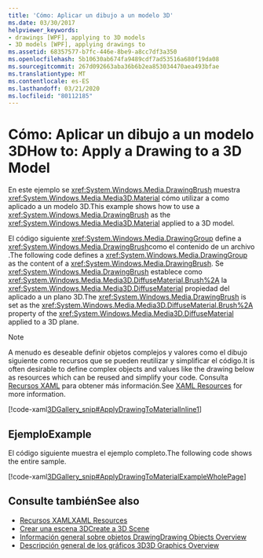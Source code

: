 ```yaml
---
title: 'Cómo: Aplicar un dibujo a un modelo 3D'
ms.date: 03/30/2017
helpviewer_keywords:
- drawings [WPF], applying to 3D models
- 3D models [WPF], applying drawings to
ms.assetid: 68357577-b7fc-446e-8be9-a8cc7df3a350
ms.openlocfilehash: 5b10630ab674fa9489cdf7ad53516a680f19da08
ms.sourcegitcommit: 267d092663aba36b6b2ea853034470aea493bfae
ms.translationtype: MT
ms.contentlocale: es-ES
ms.lasthandoff: 03/21/2020
ms.locfileid: "80112185"
---
```

# <a name="how-to-apply-a-drawing-to-a-3d-model"></a><span data-ttu-id="3b172-102">Cómo: Aplicar un dibujo a un modelo 3D</span><span class="sxs-lookup"><span data-stu-id="3b172-102">How to: Apply a Drawing to a 3D Model</span></span>

<span data-ttu-id="3b172-103">En este ejemplo se <xref:System.Windows.Media.DrawingBrush> muestra <xref:System.Windows.Media.Media3D.Material> cómo utilizar a como aplicado a un modelo 3D.</span><span class="sxs-lookup"><span data-stu-id="3b172-103">This example shows how to use a <xref:System.Windows.Media.DrawingBrush> as the <xref:System.Windows.Media.Media3D.Material> applied to a 3D model.</span></span>

<span data-ttu-id="3b172-104">El código siguiente <xref:System.Windows.Media.DrawingGroup> define a <xref:System.Windows.Media.DrawingBrush>como el contenido de un archivo .</span><span class="sxs-lookup"><span data-stu-id="3b172-104">The following code defines a <xref:System.Windows.Media.DrawingGroup> as the content of a <xref:System.Windows.Media.DrawingBrush>.</span></span>  <span data-ttu-id="3b172-105">Se <xref:System.Windows.Media.DrawingBrush> establece como <xref:System.Windows.Media.Media3D.DiffuseMaterial.Brush%2A> la <xref:System.Windows.Media.Media3D.DiffuseMaterial> propiedad del aplicado a un plano 3D.</span><span class="sxs-lookup"><span data-stu-id="3b172-105">The <xref:System.Windows.Media.DrawingBrush> is set as the <xref:System.Windows.Media.Media3D.DiffuseMaterial.Brush%2A> property of the <xref:System.Windows.Media.Media3D.DiffuseMaterial> applied to a 3D plane.</span></span>

> [!NOTE]
> <span data-ttu-id="3b172-106">A menudo es deseable definir objetos complejos y valores como el dibujo siguiente como recursos que se pueden reutilizar y simplificar el código.</span><span class="sxs-lookup"><span data-stu-id="3b172-106">It is often desirable to define complex objects and values like the drawing below as resources which can be reused and simplify your code.</span></span> <span data-ttu-id="3b172-107">Consulta [Recursos XAML](../../../desktop-wpf/fundamentals/xaml-resources-define.md) para obtener más información.</span><span class="sxs-lookup"><span data-stu-id="3b172-107">See [XAML Resources](../../../desktop-wpf/fundamentals/xaml-resources-define.md) for more information.</span></span>

[!code-xaml[3DGallery_snip#ApplyDrawingToMaterialInline1](~/samples/snippets/csharp/VS_Snippets_Wpf/3DGallery_snip/CS/ApplyDrawingToMaterialExample.xaml#applydrawingtomaterialinline1)]

## <a name="example"></a><span data-ttu-id="3b172-108">Ejemplo</span><span class="sxs-lookup"><span data-stu-id="3b172-108">Example</span></span>

<span data-ttu-id="3b172-109">El código siguiente muestra el ejemplo completo.</span><span class="sxs-lookup"><span data-stu-id="3b172-109">The following code shows the entire sample.</span></span>

[!code-xaml[3DGallery_snip#ApplyDrawingToMaterialExampleWholePage](~/samples/snippets/csharp/VS_Snippets_Wpf/3DGallery_snip/CS/ApplyDrawingToMaterialExample.xaml#applydrawingtomaterialexamplewholepage)]

## <a name="see-also"></a><span data-ttu-id="3b172-110">Consulte también</span><span class="sxs-lookup"><span data-stu-id="3b172-110">See also</span></span>

- [<span data-ttu-id="3b172-111">Recursos XAML</span><span class="sxs-lookup"><span data-stu-id="3b172-111">XAML Resources</span></span>](../../../desktop-wpf/fundamentals/xaml-resources-define.md)
- [<span data-ttu-id="3b172-112">Crear una escena 3D</span><span class="sxs-lookup"><span data-stu-id="3b172-112">Create a 3D Scene</span></span>](how-to-create-a-3-d-scene.md)
- [<span data-ttu-id="3b172-113">Información general sobre objetos Drawing</span><span class="sxs-lookup"><span data-stu-id="3b172-113">Drawing Objects Overview</span></span>](drawing-objects-overview.md)
- [<span data-ttu-id="3b172-114">Descripción general de los gráficos 3D</span><span class="sxs-lookup"><span data-stu-id="3b172-114">3D Graphics Overview</span></span>](3-d-graphics-overview.md)
